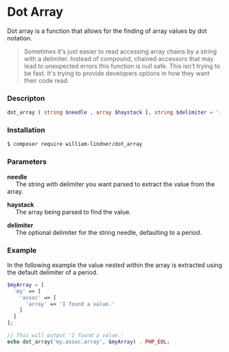 # Dot Array

Dot array is a function that allows for the finding of array values by dot notation.

> Sometimes it's just easier to read accessing array chains by a string with a delimiter.
> Instead of compound, chained accessors that may lead to unexpected errors this
> function is null safe. This isn't trying to be fast. It's trying to provide
> developers options in how they want their code read.

### Descripton

```php
dot_array ( string $needle , array $haystack [, string $delimiter = '.' ] ) : mixed
```

### Installation

```bash
$ composer require william-lindner/dot_array
```

### Parameters

**needle**  
&nbsp;&nbsp;&nbsp;&nbsp;&nbsp;The string with delimiter you want parsed to extract the value from the array.

**haystack**  
&nbsp;&nbsp;&nbsp;&nbsp;&nbsp;The array being parsed to find the value.

**delimiter**  
&nbsp;&nbsp;&nbsp;&nbsp;&nbsp;The optional delimiter for the string needle, defaulting to a period.

### Example

In the following example the value nested within the array is extracted using the default delimiter of a period.

```php
$myArray = [
  'my' => [
    'assoc' => [
      'array' => 'I found a value.'
    ]
  ]
];

// This will output 'I found a value.'
echo dot_array('my.assoc.array', $myArray) . PHP_EOL;
```